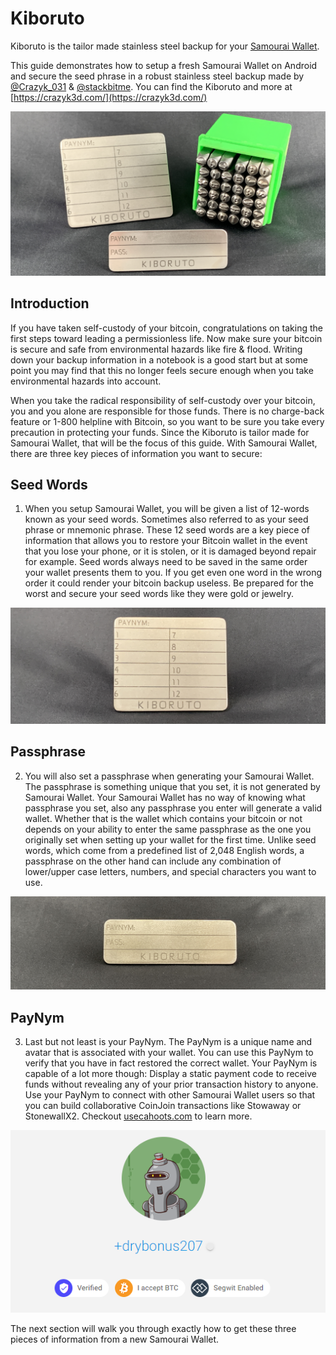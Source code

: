 # Kiboruto
Kiboruto is the tailor made stainless steel backup for your [Samourai Wallet](https://samouraiwallet.com/).

This guide demonstrates how to setup a fresh Samourai Wallet on Android and secure the seed phrase in a robust stainless steel backup made by [@Crazyk_031](https://twitter.com/Crazyk_031) & [@stackbitme](https://twitter.com/stackbitme). You can find the Kiboruto and more at [https://crazyk3d.com/](https://crazyk3d.com/)

<p align="center">
<img src="assets/title_image.JPG">
</p>

## Introduction
If you have taken self-custody of your bitcoin, congratulations on taking the first steps toward leading a permissionless life. Now make sure your bitcoin is secure and safe from environmental hazards like fire & flood. Writing down your backup information in a notebook is a good start but at some point you may find that this no longer feels secure enough when you take environmental hazards into account.

When you take the radical responsibility of self-custody over your bitcoin, you and you alone are responsible for those funds. There is no charge-back feature or 1-800 helpline with Bitcoin, so you want to be sure you take every precaution in protecting your funds. Since the Kiboruto is tailor made for Samourai Wallet, that will be the focus of this guide. With Samourai Wallet, there are three key pieces of information you want to secure:

## Seed Words
1) When you setup Samourai Wallet, you will be given a list of 12-words known as your seed words. Sometimes also referred to as your seed phrase or mnemonic phrase. These 12 seed words are a key piece of information that allows you to restore your Bitcoin wallet in the event that you lose your phone, or it is stolen, or it is damaged beyond repair for example. Seed words always need to be saved in the same order your wallet presents them to you. If you get even one word in the wrong order it could render your bitcoin backup useless. Be prepared for the worst and secure your seed words like they were gold or jewelry. 

<p align="center">
<img src="assets/kiboruto00.JPG">
</p>

## Passphrase
2) You will also set a passphrase when generating your Samourai Wallet. The passphrase is something unique that you set, it is not generated by Samourai Wallet. Your Samourai Wallet has no way of knowing what passphrase you set, also any passphrase you enter will generate a valid wallet. Whether that is the wallet which contains your bitcoin or not depends on your ability to enter the same passphrase as the one you originally set when setting up your wallet for the first time. Unlike seed words, which come from a predefined list of 2,048 English words, a passphrase on the other hand can include any combination of lower/upper case letters, numbers, and special characters you want to use. 

<p align="center">
<img src="assets/kiboruto01.JPG">
</p>

## PayNym
3) Last but not least is your PayNym. The PayNym is a unique name and avatar that is associated with your wallet. You can use this PayNym to verify that you have in fact restored the correct wallet. Your PayNym is capable of a lot more though: Display a static payment code to receive funds without revealing any of your prior transaction history to anyone. Use your PayNym to connect with other Samourai Wallet users so that you can build collaborative CoinJoin transactions like Stowaway or StonewallX2. Checkout [usecahoots.com](https://www.econoalchemist.com/post/putting-the-who-in-cahoots) to learn more. 

<p align="center">
<img src="assets/DryBonus207.png">
</p>

The next section will walk you through exactly how to get these three pieces of information from a new Samourai Wallet.
